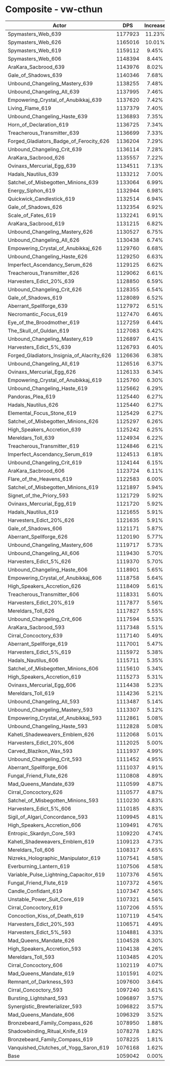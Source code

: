 # Composite - vw-cthun
| Actor | DPS | Increase |
|---|:---:|:---:|
|Spymasters_Web_639|1177923|11.23%|
|Spymasters_Web_626|1165016|10.01%|
|Spymasters_Web_619|1159112|9.45%|
|Spymasters_Web_606|1148394|8.44%|
|AraKara_Sacbrood_639|1143976|8.02%|
|Gale_of_Shadows_639|1140346|7.68%|
|Unbound_Changeling_Mastery_639|1138255|7.48%|
|Unbound_Changeling_All_639|1137995|7.46%|
|Empowering_Crystal_of_Anubikkaj_639|1137620|7.42%|
|Living_Flame_619|1137379|7.40%|
|Unbound_Changeling_Haste_639|1136893|7.35%|
|Horn_of_Declaration_619|1136725|7.34%|
|Treacherous_Transmitter_639|1136699|7.33%|
|Forged_Gladiators_Badge_of_Ferocity_626|1136204|7.29%|
|Unbound_Changeling_Crit_639|1136114|7.28%|
|AraKara_Sacbrood_626|1135557|7.22%|
|Ovinaxs_Mercurial_Egg_639|1134511|7.13%|
|Hadals_Nautilus_639|1133212|7.00%|
|Satchel_of_Misbegotten_Minions_639|1133064|6.99%|
|Energy_Siphon_619|1132944|6.98%|
|Quickwick_Candlestick_619|1132514|6.94%|
|Gale_of_Shadows_626|1132354|6.92%|
|Scale_of_Fates_619|1132241|6.91%|
|AraKara_Sacbrood_619|1131215|6.82%|
|Unbound_Changeling_Mastery_626|1130527|6.75%|
|Unbound_Changeling_All_626|1130438|6.74%|
|Empowering_Crystal_of_Anubikkaj_626|1129760|6.68%|
|Unbound_Changeling_Haste_626|1129250|6.63%|
|Imperfect_Ascendancy_Serum_626|1129125|6.62%|
|Treacherous_Transmitter_626|1129062|6.61%|
|Harvesters_Edict_20%_639|1128850|6.59%|
|Unbound_Changeling_Crit_626|1128355|6.54%|
|Gale_of_Shadows_619|1128089|6.52%|
|Aberrant_Spellforge_639|1127972|6.51%|
|Necromantic_Focus_619|1127470|6.46%|
|Eye_of_the_Broodmother_619|1127259|6.44%|
|The_Skull_of_Guldan_619|1127083|6.42%|
|Unbound_Changeling_Mastery_619|1126897|6.41%|
|Harvesters_Edict_5%_639|1126793|6.40%|
|Forged_Gladiators_Insignia_of_Alacrity_626|1126636|6.38%|
|Unbound_Changeling_All_619|1126516|6.37%|
|Ovinaxs_Mercurial_Egg_626|1126133|6.34%|
|Empowering_Crystal_of_Anubikkaj_619|1125760|6.30%|
|Unbound_Changeling_Haste_619|1125662|6.29%|
|Pandoras_Plea_619|1125440|6.27%|
|Hadals_Nautilus_626|1125440|6.27%|
|Elemental_Focus_Stone_619|1125429|6.27%|
|Satchel_of_Misbegotten_Minions_626|1125297|6.26%|
|High_Speakers_Accretion_639|1125242|6.25%|
|Mereldars_Toll_639|1124934|6.22%|
|Treacherous_Transmitter_619|1124846|6.21%|
|Imperfect_Ascendancy_Serum_619|1124513|6.18%|
|Unbound_Changeling_Crit_619|1124144|6.15%|
|AraKara_Sacbrood_606|1123724|6.11%|
|Flare_of_the_Heavens_619|1122583|6.00%|
|Satchel_of_Misbegotten_Minions_619|1121897|5.94%|
|Signet_of_the_Priory_593|1121729|5.92%|
|Ovinaxs_Mercurial_Egg_619|1121720|5.92%|
|Hadals_Nautilus_619|1121655|5.91%|
|Harvesters_Edict_20%_626|1121635|5.91%|
|Gale_of_Shadows_606|1121171|5.87%|
|Aberrant_Spellforge_626|1120190|5.77%|
|Unbound_Changeling_Mastery_606|1119717|5.73%|
|Unbound_Changeling_All_606|1119430|5.70%|
|Harvesters_Edict_5%_626|1119370|5.70%|
|Unbound_Changeling_Haste_606|1118901|5.65%|
|Empowering_Crystal_of_Anubikkaj_606|1118758|5.64%|
|High_Speakers_Accretion_626|1118409|5.61%|
|Treacherous_Transmitter_606|1118331|5.60%|
|Harvesters_Edict_20%_619|1117877|5.56%|
|Mereldars_Toll_626|1117827|5.55%|
|Unbound_Changeling_Crit_606|1117594|5.53%|
|AraKara_Sacbrood_593|1117348|5.51%|
|Cirral_Concoctory_639|1117140|5.49%|
|Aberrant_Spellforge_619|1117001|5.47%|
|Harvesters_Edict_5%_619|1115972|5.38%|
|Hadals_Nautilus_606|1115711|5.35%|
|Satchel_of_Misbegotten_Minions_606|1115610|5.34%|
|High_Speakers_Accretion_619|1115273|5.31%|
|Ovinaxs_Mercurial_Egg_606|1114438|5.23%|
|Mereldars_Toll_619|1114236|5.21%|
|Unbound_Changeling_All_593|1113487|5.14%|
|Unbound_Changeling_Mastery_593|1113307|5.12%|
|Empowering_Crystal_of_Anubikkaj_593|1112861|5.08%|
|Unbound_Changeling_Haste_593|1112828|5.08%|
|Kaheti_Shadeweavers_Emblem_626|1112068|5.01%|
|Harvesters_Edict_20%_606|1112025|5.00%|
|Carved_Blazikon_Wax_593|1111937|4.99%|
|Unbound_Changeling_Crit_593|1111452|4.95%|
|Aberrant_Spellforge_606|1111037|4.91%|
|Fungal_Friend_Flute_626|1110808|4.89%|
|Mad_Queens_Mandate_639|1110599|4.87%|
|Cirral_Concoctory_626|1110577|4.87%|
|Satchel_of_Misbegotten_Minions_593|1110230|4.83%|
|Harvesters_Edict_5%_606|1110185|4.83%|
|Sigil_of_Algari_Concordance_593|1109945|4.81%|
|High_Speakers_Accretion_606|1109491|4.76%|
|Entropic_Skardyn_Core_593|1109220|4.74%|
|Kaheti_Shadeweavers_Emblem_619|1109123|4.73%|
|Mereldars_Toll_606|1108317|4.65%|
|Nizreks_Holographic_Manipulator_619|1107541|4.58%|
|Everburning_Lantern_619|1107506|4.58%|
|Variable_Pulse_Lightning_Capacitor_619|1107376|4.56%|
|Fungal_Friend_Flute_619|1107372|4.56%|
|Candle_Confidant_619|1107347|4.56%|
|Unstable_Power_Suit_Core_619|1107321|4.56%|
|Cirral_Concoctory_619|1107206|4.55%|
|Concoction_Kiss_of_Death_619|1107119|4.54%|
|Harvesters_Edict_20%_593|1106571|4.49%|
|Harvesters_Edict_5%_593|1104881|4.33%|
|Mad_Queens_Mandate_626|1104528|4.30%|
|High_Speakers_Accretion_593|1104138|4.26%|
|Mereldars_Toll_593|1103485|4.20%|
|Cirral_Concoctory_606|1102119|4.07%|
|Mad_Queens_Mandate_619|1101591|4.02%|
|Remnant_of_Darkness_593|1097600|3.64%|
|Cirral_Concoctory_593|1097240|3.61%|
|Bursting_Lightshard_593|1096897|3.57%|
|Synergistic_Brewterializer_593|1096822|3.57%|
|Mad_Queens_Mandate_606|1096329|3.52%|
|Bronzebeard_Family_Compass_626|1078950|1.88%|
|Shadowbinding_Ritual_Knife_619|1078278|1.82%|
|Bronzebeard_Family_Compass_619|1078225|1.81%|
|Vanquished_Clutches_of_Yogg_Saron_619|1076168|1.62%|
|Base|1059042|0.00%|
